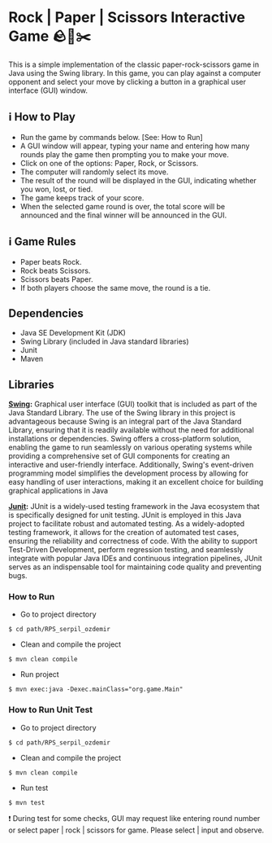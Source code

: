 # Rock | Paper | Scissors Interactive Game 🪨📜✂️

This is a simple implementation of the classic paper-rock-scissors game in Java using the Swing library. In this game, you can play against a computer opponent and select your move by clicking a button in a graphical user interface (GUI) window.

## ℹ️ How to Play

-  Run the game by commands below. [See: How to Run]
-  A GUI window will appear, typing your name and entering how many rounds play the game then prompting you to make your move.
-  Click on one of the options: Paper, Rock, or Scissors.
-  The computer will randomly select its move.
-  The result of the round will be displayed in the GUI, indicating whether you won, lost, or tied.
-  The game keeps track of your score.
-  When the selected game round is over, the total score will be announced and the final winner will be announced in the GUI.


## ℹ️ Game Rules
*   Paper beats Rock.
*   Rock beats Scissors.
*   Scissors beats Paper.
*   If both players choose the same move, the round is a tie.


## Dependencies
+ Java SE Development Kit (JDK)
+ Swing Library (included in Java standard libraries)
+ Junit
+ Maven

## Libraries
**[Swing](https://www.npmjs.com/package/winston):**  Graphical user interface (GUI) toolkit that is included as part of the Java Standard Library.
The use of the Swing library in this project is advantageous because Swing is an integral part of the Java Standard Library, ensuring that it is readily available without the need for additional installations or dependencies. Swing offers a cross-platform solution, enabling the game to run seamlessly on various operating systems while providing a comprehensive set of GUI components for creating an interactive and user-friendly interface. Additionally, Swing's event-driven programming model simplifies the development process by allowing for easy handling of user interactions, making it an excellent choice for building graphical applications in Java


**[Junit](https://www.npmjs.com/package/winston):**  JUnit is a widely-used testing framework in the Java ecosystem that is specifically designed for unit testing.
JUnit is employed in this Java project to facilitate robust and automated testing. As a widely-adopted testing framework, it allows for the creation of automated test cases, ensuring the reliability and correctness of code. With the ability to support Test-Driven Development, perform regression testing, and seamlessly integrate with popular Java IDEs and continuous integration pipelines, JUnit serves as an indispensable tool for maintaining code quality and preventing bugs.


### How to Run

* Go to project directory
```console
$ cd path/RPS_serpil_ozdemir
```

* Clean and compile the project
```console
$ mvn clean compile
```

* Run project
```console
$ mvn exec:java -Dexec.mainClass="org.game.Main"
```

### How to Run Unit Test

* Go to project directory
 ```console
$ cd path/RPS_serpil_ozdemir
```
* Clean and compile the project
```console
$ mvn clean compile
```
* Run test
```console
$ mvn test
```

❗ During test for some checks, GUI may request like entering round number or select paper | rock | scissors for game. Please select | input and observe.
